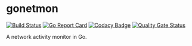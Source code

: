 # gonetmon

[![Build Status](https://travis-ci.com/bytemare/gonetmon.svg?branch=master)](https://travis-ci.com/bytemare/gonetmon)
[![Go Report Card](https://goreportcard.com/badge/github.com/bytemare/gonetmon)](https://goreportcard.com/report/github.com/bytemare/gonetmon) 
[![Codacy Badge](https://api.codacy.com/project/badge/Grade/5bc1136110874ceab9195a31bb0e3961)](https://www.codacy.com/app/bytemare/gonetmon)
[![Quality Gate Status](https://sonarcloud.io/api/project_badges/measure?project=bytemare_gonetmon&metric=alert_status)](https://sonarcloud.io/dashboard?id=bytemare_gonetmon)

A network activity monitor in Go.
